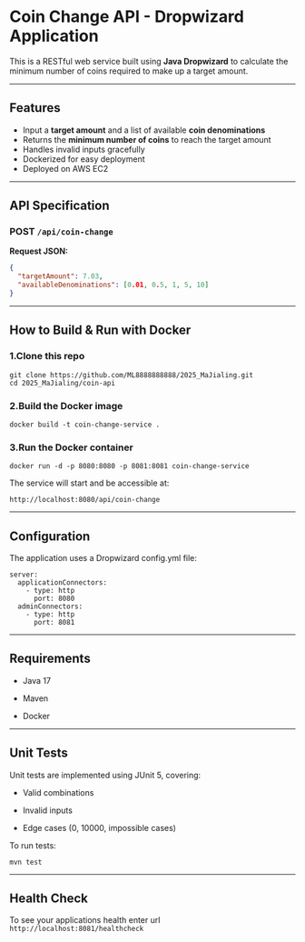 # Coin Change API - Dropwizard Application

This is a RESTful web service built using **Java Dropwizard** to calculate the minimum number of coins required to make up a target amount.

---

## Features

- Input a **target amount** and a list of available **coin denominations**
- Returns the **minimum number of coins** to reach the target amount
- Handles invalid inputs gracefully
- Dockerized for easy deployment
- Deployed on AWS EC2

---

## API Specification

### POST `/api/coin-change`

**Request JSON:**

```json
{
  "targetAmount": 7.03,
  "availableDenominations": [0.01, 0.5, 1, 5, 10]
}

```
---

## How to Build & Run with Docker
### 1.Clone this repo
```
git clone https://github.com/ML8888888888/2025_MaJialing.git
cd 2025_MaJialing/coin-api
```
### 2.Build the Docker image
```
docker build -t coin-change-service .
```
### 3.Run the Docker container
```
docker run -d -p 8080:8080 -p 8081:8081 coin-change-service
```
The service will start and be accessible at:
```
http://localhost:8080/api/coin-change
```
---

## Configuration

The application uses a Dropwizard config.yml file:
```
server:
  applicationConnectors:
    - type: http
      port: 8080
  adminConnectors:
    - type: http
      port: 8081
```
---

## Requirements

- Java 17

- Maven

- Docker

---

## Unit Tests

Unit tests are implemented using JUnit 5, covering:

- Valid combinations

- Invalid inputs

- Edge cases (0, 10000, impossible cases)

To run tests:
```
mvn test
```

---

## Health Check

To see your applications health enter url `http://localhost:8081/healthcheck`
